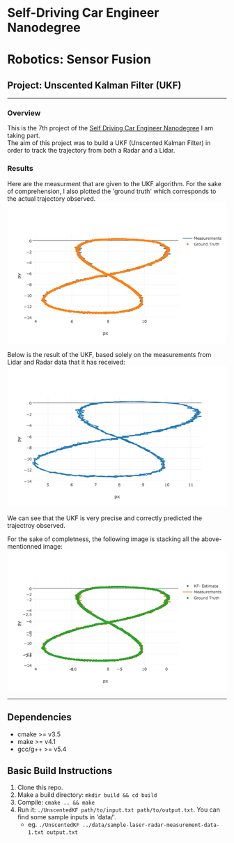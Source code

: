 # Self-Driving Car Engineer Nanodegree
# Robotics: Sensor Fusion
## Project: Unscented Kalman Filter (UKF)

---

### Overview
This is the 7th project of the [Self Driving Car Engineer Nanodegree](https://www.udacity.com/course/self-driving-car-engineer-nanodegree--nd013) I am taking part. <br>
The aim of this project was to build a UKF (Unscented Kalman Filter) in order to track the trajectory from both a Radar and a Lidar.

### Results
Here are the measurment that are given to the UKF algorithm. For the sake of comprehension, I also plotted the 'ground truth' which corresponds to the actual trajectory observed. 
![measurements](output_images/meas_gt.png)


Below is the result of the UKF, based solely on the measurements from Lidar and Radar data that it has received: 
![ukf](output_images/UKF_result.png)


We can see that the UKF is very precise and correctly predicted the trajectroy observed. 

For the sake of completness, the following image is stacking all the above-mentionned image:  
![all](output_images/all_in_one.png)

---

## Dependencies

* cmake >= v3.5
* make >= v4.1
* gcc/g++ >= v5.4

## Basic Build Instructions

1. Clone this repo.
2. Make a build directory: `mkdir build && cd build`
3. Compile: `cmake .. && make`
4. Run it: `./UnscentedKF path/to/input.txt path/to/output.txt`. You can find
   some sample inputs in 'data/'.
    - eg. `./UnscentedKF ../data/sample-laser-radar-measurement-data-1.txt output.txt`